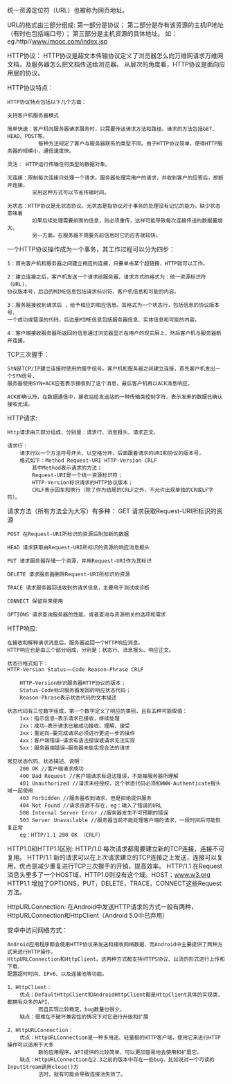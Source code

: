 
统一资源定位符（URL）也被称为网页地址。

URL的格式由三部分组成:
    第一部分是协议；
    第二部分是存有该资源的主机IP地址（有时也包括端口号）；
    第三部分是主机资源的具体地址。
    如：eg.http//www.imooc.com/index.jsp



HTTP协议：
    HTTP协议是超文本传输协议定义了浏览器怎么向万维网请求万维网文档，及服务器怎么把文档传送给浏览器。
    从层次的角度看，HTTP协议是面向应用层的协议。



HTTP协议特点：

    HTTP协议特点包括以下几个方面：

    支持客户机服务器模式

    简单快速：客户机向服务器请求服务时，只需要传送请求方法和路径。请求的方法包括GET、HEAD、POST等。
              每种方法规定了客户与服务器联系的类型不同。由于HTTP协议简单，使得HTTP服务器的规模小，通信速度快。

    灵活： HTTP运行传输任何类型的数据对象。

    无连接：限制每次连接只处理一个请求。服务器处理完用户的请求，并收到客户的应答后，即断开连接。
            采用这种方式可以节省传输时间。

    无状态：HTTP协议是无状态协议。无状态是指协议对于事务的处理没有记忆的能力。缺少状态意味着
            如果后续处理需要前面的信息，则必须重传，这样可能导致每次连接传送的数据量增大。
            另一方面，在服务器不需要先前信息时它的应答就较快。


一个HTTP协议操作成为一个事务，其工作过程可以分为四步：

    1：首先客户机和服务器之间建立相应的连接，只要单击某个超链接，HTTP就可以工作。

    2：建立连接之后，客户机发送一个请求给服务器，请求方式的格式为：统一资源标识符（URL)、
    协议版本号，后边的MIME信息包括请求标识符、客户机信息和可能的内容。

    3：服务器接收到请求后 ，给予相应的相应信息。其格式为一个状态行，包括信息的协议版本号、
    一个成功或错误的代码，后边是MIME信息包括服务器信息、实体信息和可能的内容。

    4：客户端接收服务器所返回的信息通过浏览器显示在用户的现实屏上，然后客户机与服务器断开连接。


TCP三次握手：

    SYN是TCP/IP建立连接时使用的握手信号。客户机和服务器之间建立连接，首先客户机发出一个SYN信号，
    服务器使用SYN+ACK应答表示接收到了这个消息，最后客户机再以ACK消息响应。

    ACK即确认符，在数据通信中，接收站给发送站的一种传输类控制字符，表示发来的数据已确认接收无误。


HTTP请求:

    Http请求由三部分组成，分别是：请求行、消息报头、请求正文。

    请求行：
        请求行以一个方法符号开头，以空格分开，后面跟着请求的URI和协议的版本号，
        格式如下：Method Request-URI HTTP-Version CRLF
            其中Method表示请求的方法；
            Request-URI是一个统一资源标识符；
            HTTP-Version标识请求的HTTP协议版本；
            CRLF表示回车和换行（除了作为结尾的CRLF之外，不允许出现单独的CR或LF字符）。


请求方法（所有方法全为大写）有多种：
    GET 请求获取Request-URI所标识的资源

    POST 在Request-URI所标识的资源后附加新的数据

    HEAD 请求获取由Request-URI所标识的资源的响应消息报头

    PUT 请求服务器存储一个资源，并用Request-URI作为其标识

    DELETE 请求服务器删除Request-URI所标识的资源

    TRACE 请求服务器回送收到的请求信息，主要用于测试或诊断

    CONNECT 保留将来使用

    OPTIONS 请求查询服务器的性能，或者查询与资源相关的选项和需求


HTTP响应:

    在接收和解释请求消息后，服务器返回一个HTTP响应消息。
    HTTP响应也是由三个部分组成，分别是：状态行、消息报头、响应正文。

    状态行格式如下：
    HTTP-Version Status——Code Reason-Phrase CRLF

        HTTP-Version标识服务器HTTP协议的版本；
        Status-Code标识服务器发回的响应状态代码；
        Reason-Phrase表示状态代码的文本描述

    状态代码有三位数字组成，第一个数字定义了响应的类别，且有五种可能取值：
        1xx：指示信息–表示请求已接收，继续处理
        2xx：成功–表示请求已被成功接收、理解、接受
        3xx：重定向–要完成请求必须进行更进一步的操作
        4xx：客户端错误–请求有语法错误或请求无法实现
        5xx：服务器端错误–服务器未能实现合法的请求

    常见状态代码、状态描述、说明：
        200 OK //客户端请求成功
        400 Bad Request //客户端请求有语法错误，不能被服务器所理解
        401 Unauthorized //请求未经授权，这个状态代码必须和WWW-Authenticate报头域一起使用
        403 Forbidden //服务器收到请求，但是拒绝提供服务
        404 Not Found //请求资源不存在，eg：输入了错误的URL
        500 Internal Server Error //服务器发生不可预期的错误
        503 Server Unavailable //服务器当前不能处理客户端的请求，一段时间后可能恢复正常
        eg：HTTP/1.1 200 OK （CRLF）


HTTP1.0和HTTP1.1区别:
    HTTP/1.0 每次请求都需要建立新的TCP连接，连接不可复用。
    HTTP/1.1 新的请求可以在上次请求建立的TCP连接之上发送，连接可以复用，优点是减少重复进行TCP三次握手的开销，提高效率。
    HTTP/1.1 在Request消息头里多了一个HOST域，HTTP1.0则没有这个域。HOST：www.w3.org
    HTTP1.1 增加了OPTIONS，PUT，DELETE，TRACE，CONNECT这些Request方法。

HttpURLConnection:
    在Android中发送HTTP请求的方式一般有两种，HttpURLConnection和HttpClient（Android 5.0中已弃用）

安卓中访问网络方式：

    Android应用程序都会使用HTTP协议来发送和接收网络数据，而Android中主要提供了两种方式来进行HTTP操作，
    HttpURLConnection和HttpClient。这两种方式都支持HTTPS协议、以流的形式进行上传和下载、
    配置超时时间、IPv6、以及连接池等功能。

    1、HttpClient：
        优点：DefaultHttpClient和AndroidHttpClient都是HttpClient具体的实现类，都拥有众多的API，
              而且实现比较稳定，bug数量也很少。
        缺点：很难在不破坏兼容性的情况下对它进行升级和扩展

    2、HttpURLConnection：
        优点：HttpURLConnection是一种多用途、轻量极的HTTP客户端，使用它来进行HTTP操作可以适用于大多
              数的应用程序。API提供的比较简单，可以更加容易地去使用和扩展它。
        缺点：HttpURLConnection在2.3之前的版本中存在一些bug，比如说对一个可读的InputStream调用close()方
              法时，就有可能会导致连接池失效了。













